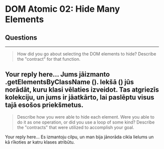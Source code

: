 # DOM Atomic 02: Hide Many Elements

## Questions

---

> How did you go about selecting the DOM elements to hide? Describe the "contract" for that function.

Your reply here...
    Jums jāizmanto .getElementsByClassName (). Iekšā () jūs norādāt, kuru klasi vēlaties izveidot. Tas atgriezīs kolekciju, un jums ir jāatkārto, lai paslēptu visus tajā esošos priekšmetus.
---

> Describe how you were able to hide each element. Were you able to do it as one operation, or did you use a loop of some kind? Describe the "contracts" that were utilized to accomplish your goal.

Your reply here...
    Es izmantoju cilpu, un man bija jānorāda cikla lielums un kā rīkoties ar katru klases atribūtu.